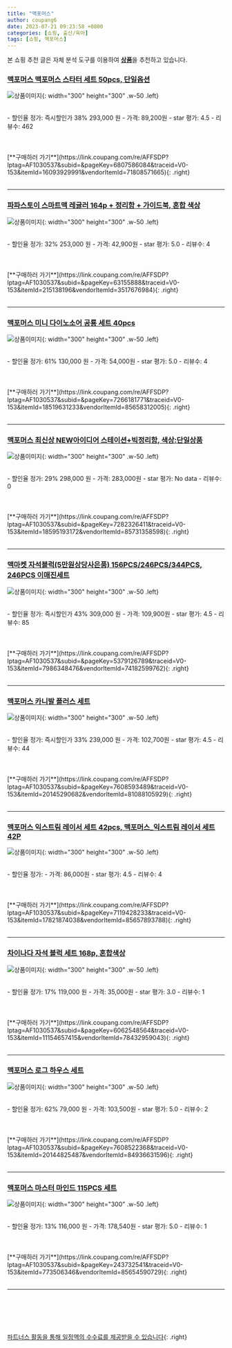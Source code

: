 ```yaml
---
title: "맥포머스"
author: coupang6
date: 2023-07-21 09:23:58 +0800
categories: [쇼핑, 출산/육아]
tags: [쇼핑, 맥포머스]
---
```


본 쇼핑 추천 글은 자체 분석 도구를 이용하여 [**상품**](https://link.coupang.com/a/bao1ui)을 추천하고 있습니다.

### [맥포머스 맥포머스 스타터 세트 50pcs, 단일옵션](https://link.coupang.com/re/AFFSDP?lptag=AF1030537&subid=&pageKey=6807586084&traceid=V0-153&itemId=16093929991&vendorItemId=71808571665)

![상품이미지](https://thumbnail6.coupangcdn.com/thumbnails/remote/230x230ex/image/vendor_inventory/8611/a43c3d24736ce2f51fcd522f76642da5c7e951f33b09c70acfa24ca8fd70.jpg){: width="300" height="300" .w-50 .left}


<br>
- 할인율 정가: 즉시할인가 38%  293,000   원
- 가격: 89,200원
- star 평가: 4.5
- 리뷰수: 462
<br>
<br>
<br>
<br>
[**구매하러 가기**](https://link.coupang.com/re/AFFSDP?lptag=AF1030537&subid=&pageKey=6807586084&traceid=V0-153&itemId=16093929991&vendorItemId=71808571665){: .right}
<br>
<br>

---

### [파파스토이 스마트맥 레귤러 164p + 정리함 + 가이드북, 혼합 색상](https://link.coupang.com/re/AFFSDP?lptag=AF1030537&subid=&pageKey=63155888&traceid=V0-153&itemId=215138196&vendorItemId=3517676984)

![상품이미지](https://thumbnail7.coupangcdn.com/thumbnails/remote/230x230ex/image/retail/images/253228390838264-b916fb2a-b1d0-4e47-8bcb-f61e80bc1b05.jpg){: width="300" height="300" .w-50 .left}


<br>
- 할인율 정가: 32%  253,000   원
- 가격: 42,900원
- star 평가: 5.0
- 리뷰수: 4
<br>
<br>
<br>
<br>
[**구매하러 가기**](https://link.coupang.com/re/AFFSDP?lptag=AF1030537&subid=&pageKey=63155888&traceid=V0-153&itemId=215138196&vendorItemId=3517676984){: .right}
<br>
<br>

---

### [맥포머스 미니 다이노소어 공룡 세트 40pcs](https://link.coupang.com/re/AFFSDP?lptag=AF1030537&subid=&pageKey=7266181771&traceid=V0-153&itemId=18519631233&vendorItemId=85658312005)

![상품이미지](https://thumbnail6.coupangcdn.com/thumbnails/remote/230x230ex/image/vendor_inventory/aeea/24d8b5c798273882dde495b91d66058cf658efdf96cedc8f8138e7178a01.jpg){: width="300" height="300" .w-50 .left}


<br>
- 할인율 정가: 61%  130,000   원
- 가격: 54,000원
- star 평가: 5.0
- 리뷰수: 4
<br>
<br>
<br>
<br>
[**구매하러 가기**](https://link.coupang.com/re/AFFSDP?lptag=AF1030537&subid=&pageKey=7266181771&traceid=V0-153&itemId=18519631233&vendorItemId=85658312005){: .right}
<br>
<br>

---

### [맥포머스 최신상 NEW아이디어 스테이션+빅정리함, 색상:단일상품](https://link.coupang.com/re/AFFSDP?lptag=AF1030537&subid=&pageKey=7282326411&traceid=V0-153&itemId=18595193172&vendorItemId=85731358598)

![상품이미지](https://thumbnail8.coupangcdn.com/thumbnails/remote/230x230ex/image/vendor_inventory/5943/bc6b64b070e4bfe3ea2ac8da96d3ec51d95bc1bd1f7ea5f70870d65173a3.jpg){: width="300" height="300" .w-50 .left}


<br>
- 할인율 정가: 29%  298,000   원
- 가격: 283,000원
- star 평가: No data
- 리뷰수: 0
<br>
<br>
<br>
<br>
[**구매하러 가기**](https://link.coupang.com/re/AFFSDP?lptag=AF1030537&subid=&pageKey=7282326411&traceid=V0-153&itemId=18595193172&vendorItemId=85731358598){: .right}
<br>
<br>

---

### [맥마켓 자석블럭(5만원상당사은품) 156PCS/246PCS/344PCS, 246PCS 이매진세트](https://link.coupang.com/re/AFFSDP?lptag=AF1030537&subid=&pageKey=5379126789&traceid=V0-153&itemId=7986348476&vendorItemId=74182599762)

![상품이미지](https://thumbnail9.coupangcdn.com/thumbnails/remote/230x230ex/image/vendor_inventory/ddc2/6299a8d3b6216eedbba77e045b0381ffba87d608c76e1f2403257ea51969.jpg){: width="300" height="300" .w-50 .left}


<br>
- 할인율 정가: 즉시할인가 43%  309,000   원
- 가격: 109,900원
- star 평가: 4.5
- 리뷰수: 85
<br>
<br>
<br>
<br>
[**구매하러 가기**](https://link.coupang.com/re/AFFSDP?lptag=AF1030537&subid=&pageKey=5379126789&traceid=V0-153&itemId=7986348476&vendorItemId=74182599762){: .right}
<br>
<br>

---

### [맥포머스 카니발 플러스 세트](https://link.coupang.com/re/AFFSDP?lptag=AF1030537&subid=&pageKey=7608593489&traceid=V0-153&itemId=20145290682&vendorItemId=81088105929)

![상품이미지](https://thumbnail8.coupangcdn.com/thumbnails/remote/230x230ex/image/vendor_inventory/05d7/2a99408cd7e7f5d93f526156f085f1d7716278d33c545d6a16c1d10f7f7b.jpg){: width="300" height="300" .w-50 .left}


<br>
- 할인율 정가: 즉시할인가 33%  239,000   원
- 가격: 102,700원
- star 평가: 4.5
- 리뷰수: 44
<br>
<br>
<br>
<br>
[**구매하러 가기**](https://link.coupang.com/re/AFFSDP?lptag=AF1030537&subid=&pageKey=7608593489&traceid=V0-153&itemId=20145290682&vendorItemId=81088105929){: .right}
<br>
<br>

---

### [맥포머스 익스트림 레이서 세트 42pcs, 맥포머스_익스트림 레이서 세트 42P](https://link.coupang.com/re/AFFSDP?lptag=AF1030537&subid=&pageKey=7119428233&traceid=V0-153&itemId=17821874038&vendorItemId=85657893788)

![상품이미지](https://thumbnail8.coupangcdn.com/thumbnails/remote/230x230ex/image/vendor_inventory/7fa2/0c7eb776f343ef85467104ed191cf1ca80f9ceed5bd40b69d41ecd9dae96.jpg){: width="300" height="300" .w-50 .left}


<br>
- 할인율 정가: 
- 가격: 86,000원
- star 평가: 4.5
- 리뷰수: 4
<br>
<br>
<br>
<br>
[**구매하러 가기**](https://link.coupang.com/re/AFFSDP?lptag=AF1030537&subid=&pageKey=7119428233&traceid=V0-153&itemId=17821874038&vendorItemId=85657893788){: .right}
<br>
<br>

---

### [차이나다 자석 블럭 세트 168p, 혼합색상](https://link.coupang.com/re/AFFSDP?lptag=AF1030537&subid=&pageKey=6062548564&traceid=V0-153&itemId=11154657415&vendorItemId=78432959043)

![상품이미지](https://thumbnail8.coupangcdn.com/thumbnails/remote/230x230ex/image/retail/images/535603346523536-1c203562-b7a6-4953-9748-339e2ae4140f.jpg){: width="300" height="300" .w-50 .left}


<br>
- 할인율 정가: 17%  119,000   원
- 가격: 35,000원
- star 평가: 3.0
- 리뷰수: 1
<br>
<br>
<br>
<br>
[**구매하러 가기**](https://link.coupang.com/re/AFFSDP?lptag=AF1030537&subid=&pageKey=6062548564&traceid=V0-153&itemId=11154657415&vendorItemId=78432959043){: .right}
<br>
<br>

---

### [맥포머스 로그 하우스 세트](https://link.coupang.com/re/AFFSDP?lptag=AF1030537&subid=&pageKey=7608522368&traceid=V0-153&itemId=20144825487&vendorItemId=84936631596)

![상품이미지](https://thumbnail6.coupangcdn.com/thumbnails/remote/230x230ex/image/vendor_inventory/6942/9022d75c15c1c3130059077c3802fceaaeff16c85e442fa5d511da28a445.jpg){: width="300" height="300" .w-50 .left}


<br>
- 할인율 정가: 62%  79,000   원
- 가격: 103,500원
- star 평가: 5.0
- 리뷰수: 2
<br>
<br>
<br>
<br>
[**구매하러 가기**](https://link.coupang.com/re/AFFSDP?lptag=AF1030537&subid=&pageKey=7608522368&traceid=V0-153&itemId=20144825487&vendorItemId=84936631596){: .right}
<br>
<br>

---

### [맥포머스 마스터 마인드 115PCS 세트](https://link.coupang.com/re/AFFSDP?lptag=AF1030537&subid=&pageKey=243732541&traceid=V0-153&itemId=773506346&vendorItemId=85654590729)

![상품이미지](https://thumbnail6.coupangcdn.com/thumbnails/remote/230x230ex/image/vendor_inventory/29e7/58ab9e4137cfdbbe14ef4264a847c801998add5ec5221550d828eb19a1e1.jpg){: width="300" height="300" .w-50 .left}


<br>
- 할인율 정가: 13%  116,000   원
- 가격: 178,540원
- star 평가: 5.0
- 리뷰수: 1
<br>
<br>
<br>
<br>
[**구매하러 가기**](https://link.coupang.com/re/AFFSDP?lptag=AF1030537&subid=&pageKey=243732541&traceid=V0-153&itemId=773506346&vendorItemId=85654590729){: .right}
<br>
<br>

---
<br><br><br><br><br> [파트너스 활동을 통해 일정액의 수수료를 제공받을 수 있습니다](https://link.coupang.com/a/bao1ui){: .right}